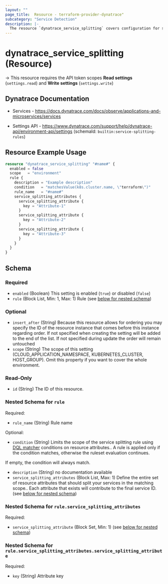 ```yaml
---
layout: ""
page_title:  Resource - terraform-provider-dynatrace"
subcategory: "Service Detection"
description: |-
  The resource `dynatrace_service_splitting` covers configuration for service splitting
---
```


# dynatrace_service_splitting (Resource)

-> This resource requires the API token scopes **Read settings** (`settings.read`) and **Write settings** (`settings.write`)

## Dynatrace Documentation

- Services - https://docs.dynatrace.com/docs/observe/applications-and-microservices/services

- Settings API - https://www.dynatrace.com/support/help/dynatrace-api/environment-api/settings (schemaId: `builtin:service-splitting-rules`)

## Resource Example Usage

```terraform
resource "dynatrace_service_splitting" "#name#" {
  enabled = false
  scope   = "environment"
  rule {
    description = "Example description"
    condition   = "matchesValue(k8s.cluster.name, \"terraform\")"
    rule_name   = "#name#"
    service_splitting_attributes {
      service_splitting_attribute {
        key = "Attribute-1"
      }
      service_splitting_attribute {
        key = "Attribute-2"
      }
      service_splitting_attribute {
        key = "Attribute-3"
      }
    }
  }
}
```

<!-- schema generated by tfplugindocs -->
## Schema

### Required

- `enabled` (Boolean) This setting is enabled (`true`) or disabled (`false`)
- `rule` (Block List, Min: 1, Max: 1) Rule (see [below for nested schema](#nestedblock--rule))

### Optional

- `insert_after` (String) Because this resource allows for ordering you may specify the ID of the resource instance that comes before this instance regarding order. If not specified when creating the setting will be added to the end of the list. If not specified during update the order will remain untouched
- `scope` (String) The scope of this setting (CLOUD_APPLICATION_NAMESPACE, KUBERNETES_CLUSTER, HOST_GROUP). Omit this property if you want to cover the whole environment.

### Read-Only

- `id` (String) The ID of this resource.

<a id="nestedblock--rule"></a>
### Nested Schema for `rule`

Required:

- `rule_name` (String) Rule name

Optional:

- `condition` (String) Limits the scope of the service splitting rule using [DQL matcher](https://dt-url.net/l603wby) conditions on resource attributes..  A rule is applied only if the condition matches, otherwise the ruleset evaluation continues.

If empty, the condition will always match.
- `description` (String) no documentation available
- `service_splitting_attributes` (Block List, Max: 1) Define the entire set of resource attributes that should split your services in the matching scope.. Each attribute that exists will contribute to the final service ID. (see [below for nested schema](#nestedblock--rule--service_splitting_attributes))

<a id="nestedblock--rule--service_splitting_attributes"></a>
### Nested Schema for `rule.service_splitting_attributes`

Required:

- `service_splitting_attribute` (Block Set, Min: 1) (see [below for nested schema](#nestedblock--rule--service_splitting_attributes--service_splitting_attribute))

<a id="nestedblock--rule--service_splitting_attributes--service_splitting_attribute"></a>
### Nested Schema for `rule.service_splitting_attributes.service_splitting_attribute`

Required:

- `key` (String) Attribute key
